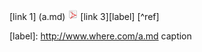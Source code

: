 [link 1] (a.md) [![image 1](a.png)](b.md) [link 3][label] [^ref]

[label]: http://www.where.com/a.md caption

